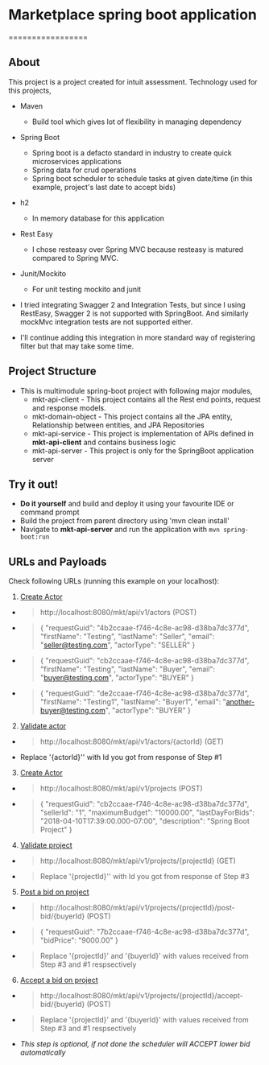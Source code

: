 # Marketplace spring boot application
=================

About
-----
This project is a project created for intuit assessment. Technology used for this projects, 
- Maven 
  - Build tool which gives lot of flexibility in managing dependency
- Spring Boot 
  - Spring boot is a defacto standard in industry to create quick microservices applications
  - Spring data for crud operations
  - Spring boot scheduler to schedule tasks at given date/time (in this example, project's last date to accept bids)
- h2 
  - In memory database for this application
- Rest Easy
  - I chose resteasy over Spring MVC because resteasy is matured compared to Spring MVC. 
- Junit/Mockito
  - For unit testing mockito and junit

- I tried integrating Swagger 2 and Integration Tests, but since I using RestEasy, Swagger 2 is not supported with SpringBoot. And similarly mockMvc integration tests are not supported either. 
- I'll continue adding this integration in more standard way of registering filter but that may take some time. 


Project Structure
------------------
* This is multimodule spring-boot project with following major modules,
  * mkt-api-client - This project contains all the Rest end points, request and response models.
  * mkt-domain-object - This project contains all the JPA entity, Relationship between entities, and JPA Repositories
  * mkt-api-service - This project is implementation of APIs defined in **mkt-api-client** and contains business logic
  * mkt-api-server - This project is only for the SpringBoot application server


Try it out!
-----------
* **Do it yourself** and build and deploy it using your favourite IDE or command prompt
* Build the project from parent directory using 'mvn clean install' 
* Navigate to **mkt-api-server** and run the application  with `mvn spring-boot:run`



URLs and Payloads
-----------------

Check following URLs (running this example on your localhost):

1. [Create Actor](http://localhost:8080/mkt/api/v1/actors)
  - > http://localhost:8080/mkt/api/v1/actors (POST)
  - > {
  "requestGuid": "4b2ccaae-f746-4c8e-ac98-d38ba7dc377d",
  "firstName": "Testing",
  "lastName": "Seller",
  "email": "seller@testing.com",
  "actorType": "SELLER"
}
  - > {
  "requestGuid": "cb2ccaae-f746-4c8e-ac98-d38ba7dc377d",
  "firstName": "Testing",
  "lastName": "Buyer",
  "email": "buyer@testing.com",
  "actorType": "BUYER"
}
  - > {
  "requestGuid": "de2ccaae-f746-4c8e-ac98-d38ba7dc377d",
  "firstName": "Testing1",
  "lastName": "Buyer1",
  "email": "another-buyer@testing.com",
  "actorType": "BUYER"
}

2. [Validate actor](http://localhost:8080/mkt/api/v1/actors/{actorId})
  - > http://localhost:8080/mkt/api/v1/actors/{actorId} (GET)
  - Replace '{actorId}'' with Id you got from response of Step #1

3. [Create Actor](http://localhost:8080/mkt/api/v1/projects)
  - > http://localhost:8080/mkt/api/v1/projects (POST)
  - > {
  "requestGuid": "cb2ccaae-f746-4c8e-ac98-d38ba7dc377d",
  "sellerId": "1",
  "maximumBudget": "10000.00",
  "lastDayForBids": "2018-04-10T17:39:00.000-07:00",
  "description": "Spring Boot Project"
}

4. [Validate project](http://localhost:8080/mkt/api/v1/projects/{projectId})
  - > http://localhost:8080/mkt/api/v1/projects/{projectId} (GET)
  - > Replace '{projectId}'' with Id you got from response of Step #3

5. [Post a bid on project](http://localhost:8080/mkt/api/v1/projects/{projectId}/post-bid/{buyerId})
  - > http://localhost:8080/mkt/api/v1/projects/{projectId}/post-bid/{buyerId} (POST)
  - > {
  "requestGuid": "7b2ccaae-f746-4c8e-ac98-d38ba7dc377d",
  "bidPrice": "9000.00"
}
  - > Replace '{projectId}' and '{buyerId}' with values received from Step #3 and #1 respsectively

6. [Accept a bid on project](http://localhost:8080/mkt/api/v1/projects/{projectId}/accept-bid/{buyerId}) 
  - > http://localhost:8080/mkt/api/v1/projects/{projectId}/accept-bid/{buyerId} (POST)
  - > Replace '{projectId}' and '{buyerId}' with values received from Step #3 and #1 respsectively
  - *This step is optional, if not done the scheduler will ACCEPT lower bid automatically*
